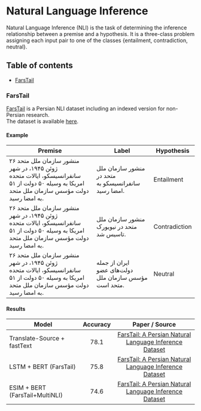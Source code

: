 # Natural Language Inference

Natural Language Inference (NLI) is the task of determining the inference relationship between a premise and a hypothesis. It is a three-class problem assigning each input pair to one of the classes {entailment, contradiction, neutral}. 

## Table of contents

- [FarsTail](#farstail)
  
### FarsTail

[FarsTail](https://arxiv.org/abs/2009.08820) is a Persian NLI dataset including an indexed version for non-Persian research.  
The dataset is available [here](https://github.com/dml-qom/FarsTail).

#### Example

| Premise | Label | Hypothesis |
| --- | ---| --- |
| منشور سازمان ملل متحد ۲۶ ژوئن ۱۹۴۵، در شهر سانفرانسیسکو، ایالات متحده امریکا به وسیله ۵۰ دولت از ۵۱ دولت مؤسس سازمان ملل متحد به امضا رسید. | منشور سازمان ملل متحد در سانفرانسیسکو به امضا رسید. | Entailment |
| منشور سازمان ملل متحد ۲۶ ژوئن ۱۹۴۵، در شهر سانفرانسیسکو، ایالات متحده امریکا به وسیله ۵۰ دولت از ۵۱ دولت مؤسس سازمان ملل متحد به امضا رسید. | منشور سازمان ملل متحد در نیویورک تاسیس شد. | Contradiction |
| منشور سازمان ملل متحد ۲۶ ژوئن ۱۹۴۵، در شهر سانفرانسیسکو، ایالات متحده امریکا به وسیله ۵۰ دولت از ۵۱ دولت مؤسس سازمان ملل متحد به امضا رسید. | ایران از جمله دولت‌های عضو مؤسس سازمان ملل متحد است. | Neutral |

#### Results

| Model           | Accuracy | Paper / Source |
| ------------- | :-----:| :-----:|
| Translate-Source + fastText| 78.1 | [FarsTail: A Persian Natural Language Inference Dataset](https://arxiv.org/abs/2009.08820) |
| LSTM + BERT (FarsTail) | 75.8 | [FarsTail: A Persian Natural Language Inference Dataset](https://arxiv.org/abs/2009.08820) |
| ESIM + BERT (FarsTail+MultiNLI) | 74.6 | [FarsTail: A Persian Natural Language Inference Dataset](https://arxiv.org/abs/2009.08820) |
